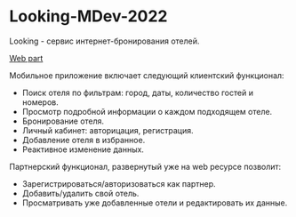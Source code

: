 # Looking-MDev-2022
Looking - сервис интернет-бронирования отелей. 

[Web part](https://github.com/lisseenok/Looking-Web.git)

Мобильное приложение включает следующий клиентский функционал:
- Поиск отеля по фильтрам: город, даты, количество гостей и номеров.
- Просмотр подробной информации о каждом подходящем отеле.
- Бронирование отеля.
- Личный кабинет: авторицация, регистрация.
- Добавление отеля в избранное.
- Реактивное изменение данных.

Партнерский функционал, развернутый уже на web ресурсе позволит: 
- Зарегистрироваться/авторизоваться как партнер.
- Добавить/удалить свой отель.
- Просматривать уже добавленные отели и редактировать их данные. 

